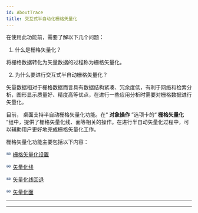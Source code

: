 ```yaml
---
id: AboutTrace
title: 交互式半自动化栅格矢量化  
---  
```

 在使用此功能前，需要了解以下几个问题：



1. 什么是栅格矢量化？



将栅格数据转化为矢量数据的过程称为栅格矢量化。



2. 为什么要进行交互式半自动栅格矢量化？



矢量数据相对于栅格数据而言具有数据结构紧凑、冗余度低，有利于网络和检索分析，图形显示质量好、精度高等优点，在进行一些应用分析时需要对栅格数据进行矢量化。



 目前， 桌面支持半自动栅格矢量化功能。在“ **对象操作** ”选项卡的“ **栅格矢量化**
”组中，提供了栅格矢量化线、面等相关的操作。在进行半自动矢量化过程中，可以辅助用户更好地完成栅格矢量化工作。


 栅格矢量化功能主要包括以下内容：



 ![](../../../img/smalltitle.png) [栅格矢量化设置](TraceSet.htm)



 ![](../../../img/smalltitle.png) [矢量化线](TraceLine.htm)



 ![](../../../img/smalltitle.png) [矢量化线回退](TraceLineBackoff.htm)



 ![](../../../img/smalltitle.png) [矢量化面](TracePolygon.htm)



 * * *



 [](http://www.supermap.com)  
  
 ---


